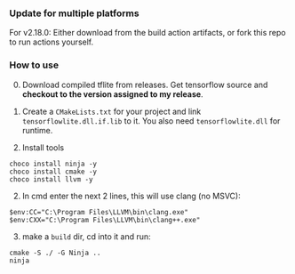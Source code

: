 ### Update for multiple platforms
For v2.18.0: 
Either download from the build action artifacts, or fork this repo to run actions yourself.

### How to use
0. Download compiled tflite from releases. Get tensorflow source and **checkout to the version assigned to my release**.
1. Create a `CMakeLists.txt` for your project and link `tensorflowlite.dll.if.lib` to it. You also need `tensorflowlite.dll` for runtime.

2. Install tools
```
choco install ninja -y
choco install cmake -y
choco install llvm -y
```
 
2. In cmd enter the next 2 lines, this will use clang (no MSVC):
```
$env:CC="C:\Program Files\LLVM\bin\clang.exe"
$env:CXX="C:\Program Files\LLVM\bin\clang++.exe"
```
 
3. make a `build` dir, cd into it and run:
```
cmake -S ./ -G Ninja ..
ninja
```
